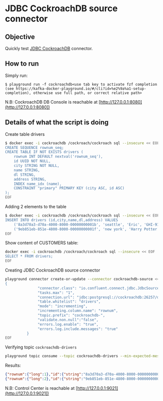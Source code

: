 # JDBC CockroachDB source connector

## Objective

Quickly test [JDBC CockroachDB](https://docs.confluent.io/current/connect/kafka-connect-jdbc/source-connector/index.html#kconnect-long-jdbc-source-connector) connector.


## How to run

Simply run:

```
$ playground run -f cockroachdb<use tab key to activate fzf completion (see https://kafka-docker-playground.io/#/cli?id=%e2%9a%a1-setup-completion), otherwise use full path, or correct relative path>
```

N.B: CockroachDB DB Console is reachable at [http://127.0.0.1:8080](http://127.0.0.1:8080])

## Details of what the script is doing

Create table drivers

```bash
$ docker exec -i cockroachdb /cockroach/cockroach sql --insecure << EOF
CREATE SEQUENCE rownum_seq;
CREATE TABLE IF NOT EXISTS drivers (
    rownum INT DEFAULT nextval('rownum_seq'),
    id UUID NOT NULL,
    city STRING NOT NULL,
    name STRING,
    dl STRING,
    address STRING,
    INDEX name_idx (name),
    CONSTRAINT "primary" PRIMARY KEY (city ASC, id ASC)
);
EOF
```

Adding 2 elements to the table

```bash
$ docker exec -i cockroachdb /cockroach/cockroach sql --insecure << EOF
INSERT INTO drivers (id,city,name,dl,address) VALUES
    ('8a3d70a3-d70a-4000-8000-00000000001b', 'seattle', 'Eric', 'GHI-9123', '400 Broad St'),
    ('9eb851eb-851e-4800-8000-00000000001f', 'new york', 'Harry Potter', 'JKL-456', '214 W 43rd St');
EOF
```

Show content of CUSTOMERS table:

```bash
docker exec -i cockroachdb /cockroach/cockroach sql --insecure << EOF
SELECT * FROM drivers;
EOF
```

Creating JDBC CockroachDB source connector

```bash
playground connector create-or-update --connector cockroachdb-source << EOF
{
               "connector.class": "io.confluent.connect.jdbc.JdbcSourceConnector",
               "tasks.max": "1",
               "connection.url": "jdbc:postgresql://cockroachdb:26257/defaultdb?user=root&sslmode=disable",
               "table.whitelist": "drivers",
               "mode": "incrementing",
               "incrementing.column.name": "rownum",
               "topic.prefix": "cockroachdb-",
               "validate.non.null":"false",
               "errors.log.enable": "true",
               "errors.log.include.messages": "true"
          }
EOF
```

Verifying topic `cockroachdb-drivers`

```bash
playground topic consume --topic cockroachdb-drivers --min-expected-messages 2 --timeout 60
```

Results:

```json
{"rownum":{"long":1},"id":{"string":"8a3d70a3-d70a-4000-8000-00000000001b"},"city":{"string":"seattle"},"name":{"string":"Eric"},"dl":{"string":"GHI-9123"},"address":{"string":"400 Broad St"}}
{"rownum":{"long":2},"id":{"string":"9eb851eb-851e-4800-8000-00000000001f"},"city":{"string":"new york"},"name":{"string":"Harry Potter"},"dl":{"string":"JKL-456"},"address":{"string":"214 W 43rd St"}}
```

N.B: Control Center is reachable at [http://127.0.0.1:9021](http://127.0.0.1:9021])
